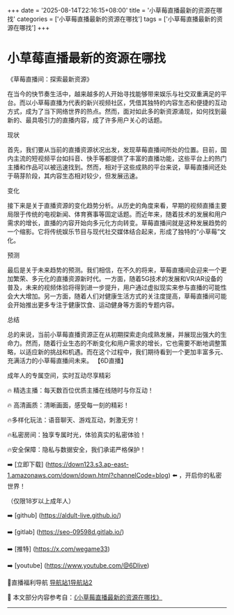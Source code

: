 +++
date = '2025-08-14T22:16:15+08:00'
title = '小草莓直播最新的资源在哪找'
categories = ['小草莓直播最新的资源在哪找']
tags = ['小草莓直播最新的资源在哪找']
+++

# 小草莓直播最新的资源在哪找

《草莓直播间：探索最新资源》

在当今的快节奏生活中，越来越多的人开始寻找能够带来娱乐与社交双重满足的平台。而以小草莓直播为代表的新兴视频社区，凭借其独特的内容生态和便捷的互动方式，成为了当下网络世界的热点。然而，面对如此多的新资源涌现，如何找到最新的、最具吸引力的直播内容，成了许多用户关心的话题。

现状

首先，我们要从当前的直播资源状况出发，发现草莓直播间所处的位置。目前，国内主流的短视频平台如抖音、快手等都提供了丰富的直播功能，这些平台上的热门主播和作品可以被迅速找到。然而，相对于这些成熟的平台来说，草莓直播间还处于萌芽阶段，其内容生态相对较少，但发展迅速。

变化

接下来是关于直播资源的变化趋势分析。从历史的角度来看，早期的视频直播主要局限于传统的电视新闻、体育赛事等固定话题。而近年来，随着技术的发展和用户需求的增长，直播的内容开始向多元化方向转变。草莓直播间就是这种发展趋势的一个缩影。它将传统娱乐节目与现代社交媒体结合起来，形成了独特的“小草莓”文化。

预测

最后是关于未来趋势的预测。我们相信，在不久的将来，草莓直播间会迎来一个更加繁荣、多元化的直播资源新时代。一方面，随着5G技术的发展和VR/AR设备的普及，未来的视频体验将得到进一步提升，用户通过虚拟现实来参与直播的可能性会大大增加。另一方面，随着人们对健康生活方式的关注度提高，草莓直播间可能会开始推出更多专注于健康饮食、运动健身等方面的专题内容。

总结

总的来说，当前小草莓直播资源正在从初期探索走向成熟发展，并展现出强大的生命力。然而，随着行业生态的不断变化和用户需求的增长，它也需要不断地调整策略，以适应新的挑战和机遇。而在这个过程中，我们期待看到一个更加丰富多元、充满活力的小草莓直播间未来。
【6D直播】

 成年人的专属空间，实时互动尽享精彩

🔥 精选主播：每天数百位优质主播在线随时与你互动！

🔥 高清画质：清晰画面，感受每一刻的精彩！

🔥多样化玩法：语音聊天、游戏互动，刺激无穷！

🔥私密房间：独享专属时光，体验真实的私密体验！

🔥安全保障：隐私与数据安全，我们承诺严格保护！

➡️ [立即下载] (https://down123.s3.ap-east-1.amazonaws.com/down/down.html?channelCode=blog) ⬅️ ，开启你的私密世界！

 （仅限18岁以上成年人）

➡️ [github] (https://aldult-live.github.io/)

➡️ [gitlab] (https://seo-09598d.gitlab.io/)

➡️ [推特] (https://x.com/wegame33)

➡️ [youtube] (https://www.youtube.com/@6Dlive)

🔞直播福利导航   [导航站1](https://webstack-86085a.gitlab.io/)[导航站2](https://onlygit123-2.github.io/)

📘 本文部分内容参考自：[《小草莓直播最新的资源在哪找》](https://webstack-hugo-11.pages.dev/)

---
